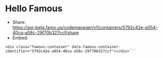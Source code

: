 # Hello Famous
- Share: <br>https://api-beta.famo.us/codemanager/v1/containers/5792c42e-a054-40ca-a58c-29f70b327ccf/share
- Embed:<br>
```<script src="https://assets-beta.famo.us/embed/embed.js"></script>
<div class="famous-container" data-famous-container-identifier="5792c42e-a054-40ca-a58c-29f70b327ccf"></div>```

